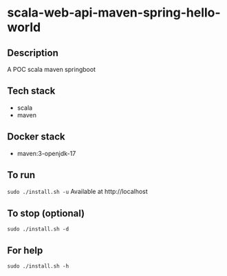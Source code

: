 # scala-web-api-maven-spring-hello-world

## Description
A POC scala maven springboot

## Tech stack
- scala
- maven

## Docker stack
- maven:3-openjdk-17

## To run
`sudo ./install.sh -u`
Available at http://localhost

## To stop (optional)
`sudo ./install.sh -d`

## For help
`sudo ./install.sh -h`
